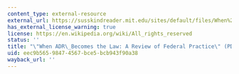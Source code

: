 ```yaml
---
content_type: external-resource
external_url: https://susskindreader.mit.edu/sites/default/files/When%20ADR%20Becomes%20the%20Law.pdf
has_external_license_warning: true
license: https://en.wikipedia.org/wiki/All_rights_reserved
status: ''
title: "\"When ADR\_Becomes the Law: A Review of Federal Practice\" (PDF)."
uid: eec9b565-9847-4567-bce5-bcb943f90a38
wayback_url: ''
---
```

